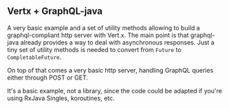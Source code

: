 ## Vertx + GraphQL-java

A very basic example and a set of utility methods allowing to build a graphql-compliant http server with Vert.x.
The main point is that graphql-java already provides a way to deal with asynchronous responses.
Just a tiny set of utility methods is needed to convert from `Future` to `CompletableFuture`.

On top of that comes a very basic http server, handling GraphQL queries either through POST or GET.

It's a basic example, not a library, since the code could be adapted if you're using RxJava Singles, koroutines, etc.
